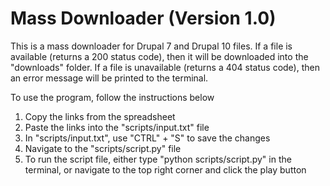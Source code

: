 # Mass Downloader (Version 1.0)

This is a mass downloader for Drupal 7 and Drupal 10 files. If a file is available (returns a 200 status code), then it will be downloaded into the "downloads" folder. If a file is unavailable (returns a 404 status code), then an error message will be printed to the terminal.

To use the program, follow the instructions below

1) Copy the links from the spreadsheet
2) Paste the links into the "scripts/input.txt" file
3) In "scripts/input.txt", use "CTRL" + "S" to save the changes
4) Navigate to the "scripts/script.py" file
5) To run the script file, either type "python scripts/script.py" in the terminal, or navigate to the top right corner and click the play button